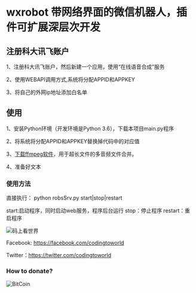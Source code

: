 # wxrobot 带网络界面的微信机器人，插件可扩展深层次开发

## 注册科大讯飞账户

1、注册科大讯飞账户，然后新建一个应用，使用“在线语音合成”服务

2、使用WEBAPI调用方式,系统将分配APPID和APPKEY

3、将自己的外网ip地址添加白名单

## 使用
1、安装Python环境（开发环境是Python 3.6），下载本项目main.py程序

2、将系统将分配APPID和APPKEY替换掉代码中的对应值

3、[下载ffmpeg软件](https://www.ffmpeg.org/download.html)，用于超长文件的多音频文件合并。

4、准备好文本


### 使用方法
直接执行：
python robsSrv.py start|stop|restart

start:启动程序，同时启动web服务，程序后台运行
stop：停止程序
restart：重启程序



![码上看世界](https://avatars3.githubusercontent.com/u/48540915?s=460&v=4)

Facebook: https://facebook.com/codingtoworld

Twitter：https://twitter.com/codingtoworld

### How to donate?
![BitCoin](https://resource.bnbstatic.com/images/20180806/1533543864307_s.png)
